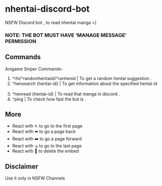 # nhentai-discord-bot
NSFW Discord bot , to read nhentai manga =)


### NOTE: THE BOT MUST HAVE 'MANAGE MESSAGE' PERMISSION 

## Commands
Anigame Sniper Commands-
1) ^rhi/^randomhentaiid/^ranhenid  | To get a random hentai suggestion .
2) ^hensearch {hentai-id} | To get information about the specified hentai id .
3) ^henread {hentai-id} | To read that manga in discord .
4) ^ping | To check how fast the bot is .

## More
- React with ↖️ to go to the first page
- React with ⬅️ to go a page back
- React with ➡️ to go a page forward 
- React with ↘️ to go to the last page
- React with 🚽 to delete the embed

## Disclaimer
Use it only in NSFW Channels